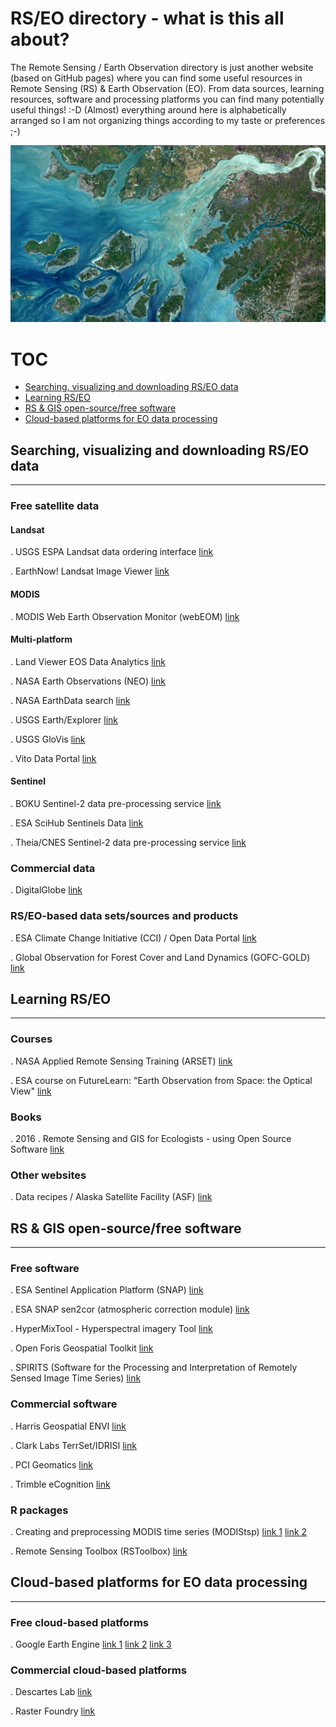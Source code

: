 # RS/EO directory - what is this all about?

The Remote Sensing / Earth Observation directory is just another website (based on GitHub pages) where you can 
find some useful resources in Remote Sensing (RS) & Earth Observation (EO). From data sources, learning resources, 
software and processing platforms you can find many potentially useful things! :-D (Almost) everything around here is 
alphabetically arranged so I am not organizing things according to my taste or preferences ;-)

![Copyright ESA](./imgs/s2_eo.jpg)

# TOC

- [Searching, visualizing and downloading RS/EO data](#header-1)
- [Learning RS/EO](#header-2)
- [RS & GIS open-source/free software](#header-3)
- [Cloud-based platforms for EO data processing](#header-4)

## Searching, visualizing and downloading RS/EO data <a name="header-1"></a>

-------------------------------------------------------------------------------------------------------------------

### Free satellite data

#### Landsat

. USGS ESPA Landsat data ordering interface [link](https://espa.cr.usgs.gov)

. EarthNow! Landsat Image Viewer [link](https://earthnow.usgs.gov/observer/)

#### MODIS

. MODIS Web Earth Observation Monitor (webEOM) [link](http://www.earth-observation-monitor.net)

#### Multi-platform

. Land Viewer EOS Data Analytics [link](https://lv.eosda.com)

. NASA Earth Observations (NEO) [link](https://neo.sci.gsfc.nasa.gov)

. NASA EarthData search [link](https://search.earthdata.nasa.gov)

. USGS Earth/Explorer [link](https://earthexplorer.usgs.gov)

. USGS GloVis [link](https://glovis.usgs.gov/)

. Vito Data Portal [link](http://www.vito-eodata.be/PDF/portal/Application.html#Home)

#### Sentinel

. BOKU Sentinel-2 data pre-processing service [link](https://s2.boku.eodc.eu)

. ESA SciHub Sentinels Data [link](https://scihub.copernicus.eu/dhus)

. Theia/CNES Sentinel-2 data pre-processing service [link](https://theia.cnes.fr/atdistrib/rocket/#/home)

### Commercial data

. DigitalGlobe [link](https://www.digitalglobe.com/)

### RS/EO-based data sets/sources and products

. ESA Climate Change Initiative (CCI) / Open Data Portal [link](http://cci.esa.int/)

. Global Observation for Forest Cover and Land Dynamics (GOFC-GOLD) [link](http://www.gofcgold.wur.nl)


## Learning RS/EO <a name="header-2"></a>

-------------------------------------------------------------------------------------------------------------------

### Courses

. NASA Applied Remote Sensing Training (ARSET) [link](https://arset.gsfc.nasa.gov/)

. ESA course on FutureLearn: "Earth Observation from Space: the Optical View" [link](https://www.futurelearn.com/courses/optical-earth-observation)

### Books

. 2016 . Remote Sensing and GIS for Ecologists - using Open Source Software [link](https://pelagicpublishing.com/products/remote-sensing-and-gis-for-ecologists-wegmann-leutner-dech)


### Other websites

. Data recipes / Alaska Satellite Facility (ASF) [link](https://www.asf.alaska.edu/asf-tutorials/data-recipes)



## RS & GIS open-source/free software <a name="header-3"></a>

-------------------------------------------------------------------------------------------------------------------

### Free software

. ESA Sentinel Application Platform (SNAP) [link](http://step.esa.int/main/toolboxes/snap/)

. ESA SNAP sen2cor (atmospheric correction module) [link](http://step.esa.int/main/third-party-plugins-2/sen2cor/)

.  HyperMixTool - Hyperspectral imagery Tool [link](https://sourceforge.net/projects/hypermixtool/)

. Open Foris Geospatial Toolkit [link](http://www.openforis.org/tools/geospatial-toolkit.html)

. SPIRITS (Software for the Processing and Interpretation of Remotely Sensed Image Time Series) [link](http://spirits.jrc.ec.europa.eu/overview/about/)

### Commercial software

. Harris Geospatial ENVI [link](http://www.harrisgeospatial.com/ProductsandTechnology/Software/ENVI.aspx)

. Clark Labs TerrSet/IDRISI [link](https://clarklabs.org/)

. PCI Geomatics [link](http://www.pcigeomatics.com/)

. Trimble eCognition [link](http://www.ecognition.com/)

### R packages

. Creating and preprocessing MODIS time series (MODIStsp) [link 1](http://lbusett.github.io/MODIStsp/index.html) [link 2](https://github.com/lbusett/MODIStsp/)

. Remote Sensing Toolbox (RSToolbox) [link](https://github.com/bleutner/RStoolbox)


## Cloud-based platforms for EO data processing <a name="header-4"></a>

-------------------------------------------------------------------------------------------------------------------

### Free cloud-based platforms

. Google Earth Engine [link 1](https://earthengine.google.com) [link 2](https://explorer.earthengine.google.com) [link 3](https://code.earthengine.google.com/)

### Commercial cloud-based platforms

. Descartes Lab [link](https://descarteslabs.com/)

. Raster Foundry [link](https://www.rasterfoundry.com/)